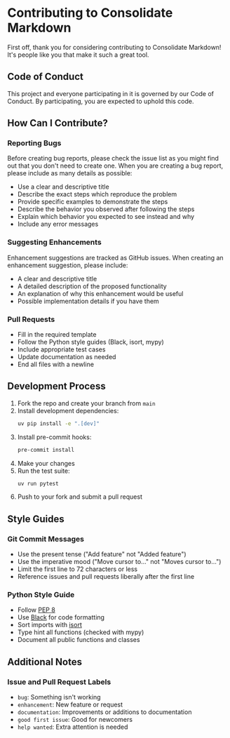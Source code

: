 # Contributing to Consolidate Markdown

First off, thank you for considering contributing to Consolidate Markdown! It's people like you that make it such a great tool.

## Code of Conduct

This project and everyone participating in it is governed by our Code of Conduct. By participating, you are expected to uphold this code.

## How Can I Contribute?

### Reporting Bugs

Before creating bug reports, please check the issue list as you might find out that you don't need to create one. When you are creating a bug report, please include as many details as possible:

* Use a clear and descriptive title
* Describe the exact steps which reproduce the problem
* Provide specific examples to demonstrate the steps
* Describe the behavior you observed after following the steps
* Explain which behavior you expected to see instead and why
* Include any error messages

### Suggesting Enhancements

Enhancement suggestions are tracked as GitHub issues. When creating an enhancement suggestion, please include:

* A clear and descriptive title
* A detailed description of the proposed functionality
* An explanation of why this enhancement would be useful
* Possible implementation details if you have them

### Pull Requests

* Fill in the required template
* Follow the Python style guides (Black, isort, mypy)
* Include appropriate test cases
* Update documentation as needed
* End all files with a newline

## Development Process

1. Fork the repo and create your branch from `main`
2. Install development dependencies:
   ```bash
   uv pip install -e ".[dev]"
   ```
3. Install pre-commit hooks:
   ```bash
   pre-commit install
   ```
4. Make your changes
5. Run the test suite:
   ```bash
   uv run pytest
   ```
6. Push to your fork and submit a pull request

## Style Guides

### Git Commit Messages

* Use the present tense ("Add feature" not "Added feature")
* Use the imperative mood ("Move cursor to..." not "Moves cursor to...")
* Limit the first line to 72 characters or less
* Reference issues and pull requests liberally after the first line

### Python Style Guide

* Follow [PEP 8](https://www.python.org/dev/peps/pep-0008/)
* Use [Black](https://github.com/psf/black) for code formatting
* Sort imports with [isort](https://pycqa.github.io/isort/)
* Type hint all functions (checked with mypy)
* Document all public functions and classes

## Additional Notes

### Issue and Pull Request Labels

* `bug`: Something isn't working
* `enhancement`: New feature or request
* `documentation`: Improvements or additions to documentation
* `good first issue`: Good for newcomers
* `help wanted`: Extra attention is needed
